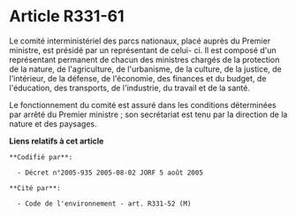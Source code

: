 # Article R331-61

Le comité interministériel des parcs nationaux, placé auprès du Premier ministre, est présidé par un représentant de celui-
ci. Il est composé d'un représentant permanent de chacun des ministres chargés de la protection de la nature, de
l'agriculture, de l'urbanisme, de la culture, de la justice, de l'intérieur, de la défense, de l'économie, des finances et du
budget, de l'éducation, des transports, de l'industrie, du travail et de la santé.

Le fonctionnement du comité est assuré dans les conditions déterminées par arrêté du Premier ministre ; son secrétariat est
tenu par la direction de la nature et des paysages.

**Liens relatifs à cet article**

	**Codifié par**:

	  - Décret n°2005-935 2005-08-02 JORF 5 août 2005

	**Cité par**:

	  - Code de l'environnement - art. R331-52 (M)
